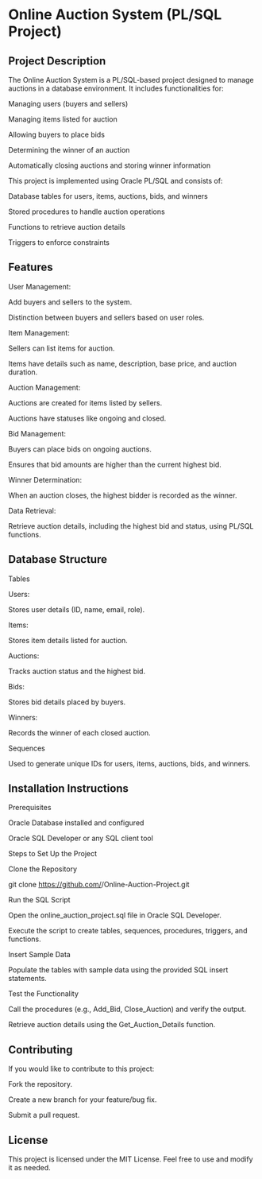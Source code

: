  <h1>Online Auction System (PL/SQL Project)</h1>

<h2> Project Description</h2>

The Online Auction System is a PL/SQL-based project designed to manage auctions in a database environment. It includes functionalities for:

Managing users (buyers and sellers)

Managing items listed for auction

Allowing buyers to place bids

Determining the winner of an auction

Automatically closing auctions and storing winner information

This project is implemented using Oracle PL/SQL and consists of:

Database tables for users, items, auctions, bids, and winners

Stored procedures to handle auction operations

Functions to retrieve auction details

Triggers to enforce constraints

<h2>Features</h2>

User Management:

Add buyers and sellers to the system.

Distinction between buyers and sellers based on user roles.

Item Management:

Sellers can list items for auction.

Items have details such as name, description, base price, and auction duration.

Auction Management:

Auctions are created for items listed by sellers.

Auctions have statuses like ongoing and closed.

Bid Management:

Buyers can place bids on ongoing auctions.

Ensures that bid amounts are higher than the current highest bid.

Winner Determination:

When an auction closes, the highest bidder is recorded as the winner.

Data Retrieval:

Retrieve auction details, including the highest bid and status, using PL/SQL functions.

<h2>Database Structure</h2>

Tables

Users:

Stores user details (ID, name, email, role).

Items:

Stores item details listed for auction.

Auctions:

Tracks auction status and the highest bid.

Bids:

Stores bid details placed by buyers.

Winners:

Records the winner of each closed auction.

Sequences

Used to generate unique IDs for users, items, auctions, bids, and winners.

<h2>Installation Instructions</h2>

Prerequisites

Oracle Database installed and configured

Oracle SQL Developer or any SQL client tool

Steps to Set Up the Project

Clone the Repository

git clone https://github.com/<your-username>/Online-Auction-Project.git

Run the SQL Script

Open the online_auction_project.sql file in Oracle SQL Developer.

Execute the script to create tables, sequences, procedures, triggers, and functions.

Insert Sample Data

Populate the tables with sample data using the provided SQL insert statements.

Test the Functionality

Call the procedures (e.g., Add_Bid, Close_Auction) and verify the output.

Retrieve auction details using the Get_Auction_Details function.

<h2>Contributing</h2>

If you would like to contribute to this project:

Fork the repository.

Create a new branch for your feature/bug fix.

Submit a pull request.

<h2>License</h2>

This project is licensed under the MIT License. Feel free to use and modify it as needed.
